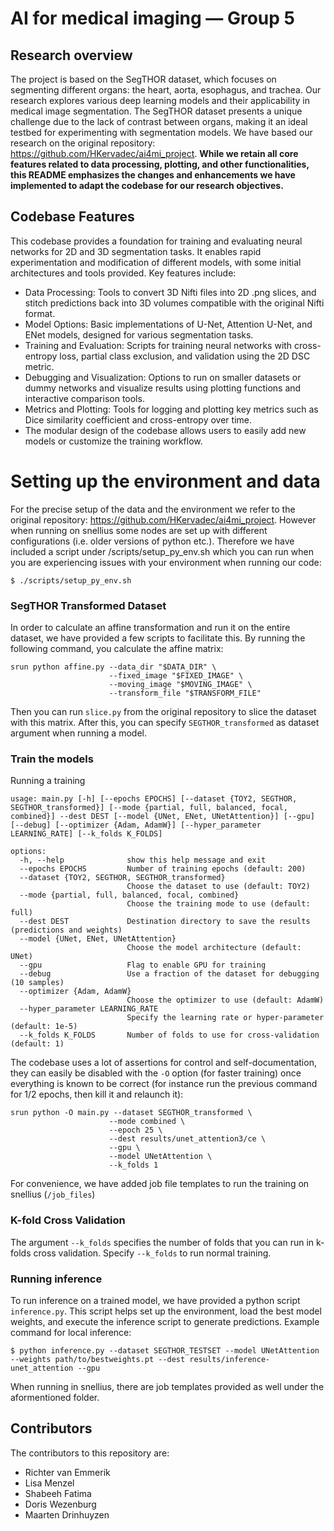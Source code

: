 # AI for medical imaging — Group 5

## Research overview
The project is based on the SegTHOR dataset, which focuses on segmenting different organs: the heart, aorta, esophagus, and trachea. Our research explores various deep learning models and their applicability in medical image segmentation. The SegTHOR dataset presents a unique challenge due to the lack of contrast between organs, making it an ideal testbed for experimenting with segmentation models. We have based our research on the original repository: https://github.com/HKervadec/ai4mi_project. **While we retain all core features related to data processing, plotting, and other functionalities, this README emphasizes the changes and enhancements we have implemented to adapt the codebase for our research objectives.**

## Codebase Features
This codebase provides a foundation for training and evaluating neural networks for 2D and 3D segmentation tasks. It enables rapid experimentation and modification of different models, with some initial architectures and tools provided. Key features include:

* Data Processing: Tools to convert 3D Nifti files into 2D .png slices, and stitch predictions back into 3D volumes compatible with the original Nifti format.
* Model Options: Basic implementations of U-Net, Attention U-Net, and ENet models, designed for various segmentation tasks.
* Training and Evaluation: Scripts for training neural networks with cross-entropy loss, partial class exclusion, and validation using the 2D DSC metric.
* Debugging and Visualization: Options to run on smaller datasets or dummy networks and visualize results using plotting functions and interactive comparison tools.
* Metrics and Plotting: Tools for logging and plotting key metrics such as Dice similarity coefficient and cross-entropy over time.
* The modular design of the codebase allows users to easily add new models or customize the training workflow.

# Setting up the environment and data
For the precise setup of the data and the environment we refer to the original repository: https://github.com/HKervadec/ai4mi_project. 
However when running on snellius some nodes are set up with different configurations (i.e. older versions of python etc.). Therefore we have included a script under /scripts/setup_py_env.sh which you can run when you are experiencing issues with your environment when running our code:
```
$ ./scripts/setup_py_env.sh
```

### SegTHOR Transformed Dataset
In order to calculate an affine transformation and run it on the entire dataset, we have provided a few scripts to facilitate this.
By running the following command, you calculate the affine matrix:
```
srun python affine.py --data_dir "$DATA_DIR" \
                      --fixed_image "$FIXED_IMAGE" \
                      --moving_image "$MOVING_IMAGE" \
                      --transform_file "$TRANSFORM_FILE"
```
Then you can run `slice.py` from the original repository to slice the dataset with this matrix. After this, you can specify `SEGTHOR_transformed` as dataset argument when running a model.

### Train the models
Running a training
```
usage: main.py [-h] [--epochs EPOCHS] [--dataset {TOY2, SEGTHOR, SEGTHOR_transformed}] [--mode {partial, full, balanced, focal, combined}] --dest DEST [--model {UNet, ENet, UNetAttention}] [--gpu] [--debug] [--optimizer {Adam, AdamW}] [--hyper_parameter LEARNING_RATE] [--k_folds K_FOLDS]

options:
  -h, --help              show this help message and exit
  --epochs EPOCHS         Number of training epochs (default: 200)
  --dataset {TOY2, SEGTHOR, SEGTHOR_transformed}
                          Choose the dataset to use (default: TOY2)
  --mode {partial, full, balanced, focal, combined}
                          Choose the training mode to use (default: full)
  --dest DEST             Destination directory to save the results (predictions and weights)
  --model {UNet, ENet, UNetAttention}
                          Choose the model architecture (default: UNet)
  --gpu                   Flag to enable GPU for training
  --debug                 Use a fraction of the dataset for debugging (10 samples)
  --optimizer {Adam, AdamW}
                          Choose the optimizer to use (default: AdamW)
  --hyper_parameter LEARNING_RATE
                          Specify the learning rate or hyper-parameter (default: 1e-5)
  --k_folds K_FOLDS       Number of folds to use for cross-validation (default: 1)

```

The codebase uses a lot of assertions for control and self-documentation, they can easily be disabled with the `-O` option (for faster training) once everything is known to be correct (for instance run the previous command for 1/2 epochs, then kill it and relaunch it):
```
srun python -O main.py --dataset SEGTHOR_transformed \
                      --mode combined \
                      --epoch 25 \
                      --dest results/unet_attention3/ce \
                      --gpu \
                      --model UNetAttention \
                      --k_folds 1
```
For convenience, we have added job file templates to run the training on snellius (`/job_files`)

### K-fold Cross Validation
The argument `--k_folds` specifies the number of folds that you can run in k-folds cross validation. Specify `--k_folds` to run normal training.

### Running inference
To run inference on a trained model, we have provided a python script `inference.py`. This script helps set up the environment, load the best model weights, and execute the inference script to generate predictions.
Example command for local inference:
```
$ python inference.py --dataset SEGTHOR_TESTSET --model UNetAttention --weights path/to/bestweights.pt --dest results/inference-unet_attention --gpu
```
When running in snellius, there are job templates provided as well under the aformentioned folder.

## Contributors
The contributors to this repository are:
* Richter van Emmerik
* Lisa Menzel
* Shabeeh Fatima
* Doris Wezenburg
* Maarten Drinhuyzen
